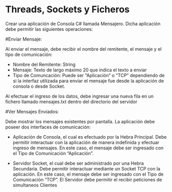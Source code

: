 # Threads, Sockets y Ficheros

Crear una aplicación de Consola C# llamada Mensajero. Dicha aplicación debe permitir las siguientes
operaciones:

#Enviar Mensaje:

Al enviar el mensaje, debe recibir el nombre del remitente, el mensaje y el tipo de comunicación:

- Nombre del Remitente: String
- Mensaje: Texto de largo máximo 20 que indica el texto a enviar
- Tipo de Comuncación: Puede ser “Aplicación” o “TCP” dependiendo de si la interfaz utilizada para enviar el mensaje fue desde la aplicación de consola o desde Socket.

Al efectuar el ingreso de los datos, debe ingresar una nueva fila en un fichero llamado mensajes.txt dentro del directorio del servidor

#Ver Mensajes Enviados:

Debe mostrar los mensajes existentes por pantalla.
La aplicación debe poseer dos interfaces de comunicación:

- Aplicación de Consola, el cual es efectuado por la Hebra Principal. Debe permitir interactuar con la aplicación de manera indefinida y efectuar ingreso de mensajes. En este caso, el mensaje debe ser ingresado con el Tipo de Comunicación “Aplicación”.

- Servidor Socket, el cual debe ser administrado por una Hebra Secundaria. Debe permitir interactuar mediante un Socket TCP con la aplicación. En este caso, el mensaje debe ser ingresado con el Tipo de Comunicación “TCP”. El Servidor debe permitir el recibir peticiones de simultaneos Clientes

